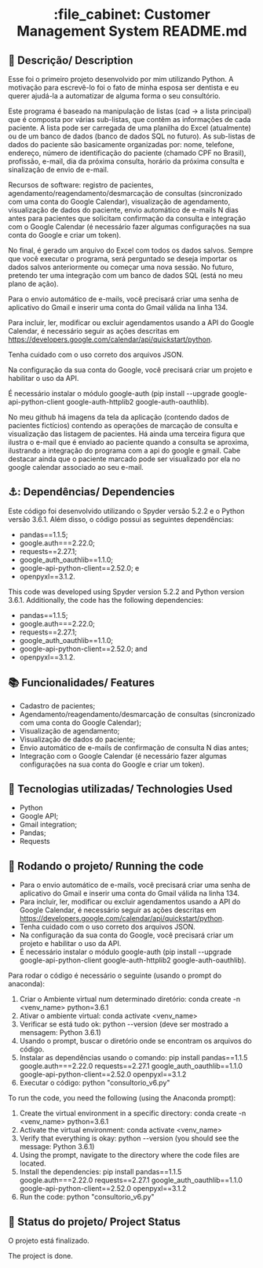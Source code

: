 <h1 align="center">:file_cabinet: Customer Management System README.md</h1>

## :memo: Descrição/ Description
Esse foi o primeiro projeto desenvolvido por mim utilizando Python. A motivação para escrevê-lo foi o fato de minha esposa ser dentista e eu querer ajudá-la a automatizar de alguma forma o seu consultório.

Este programa é baseado na manipulação de listas (cad -> a lista principal) que é composta por várias sub-listas, que contêm as informações de cada paciente. A lista pode ser carregada de uma planilha do Excel (atualmente) ou de um banco de dados (banco de dados SQL no futuro).
As sub-listas de dados do paciente são basicamente organizadas por: nome, telefone, endereço, número de identificação do paciente (chamado CPF no Brasil), profissão, e-mail, dia da próxima consulta, horário da próxima consulta e sinalização de envio de e-mail.

Recursos de software: registro de pacientes, agendamento/reagendamento/desmarcação de consultas (sincronizado com uma conta do Google Calendar), visualização de agendamento, visualização de dados do paciente, envio automático de e-mails N dias antes para pacientes que solicitam confirmação da consulta e integração com o Google Calendar (é necessário fazer algumas configurações na sua conta do Google e criar um token).

No final, é gerado um arquivo do Excel com todos os dados salvos. Sempre que você executar o programa, será perguntado se deseja importar os dados salvos anteriormente ou começar uma nova sessão. No futuro, pretendo ter uma integração com um banco de dados SQL (está no meu plano de ação).

Para o envio automático de e-mails, você precisará criar uma senha de aplicativo do Gmail e inserir uma conta do Gmail válida na linha 134.

Para incluir, ler, modificar ou excluir agendamentos usando a API do Google Calendar, é necessário seguir as ações descritas em https://developers.google.com/calendar/api/quickstart/python.

Tenha cuidado com o uso correto dos arquivos JSON.

Na configuração da sua conta do Google, você precisará criar um projeto e habilitar o uso da API.

É necessário instalar o módulo google-auth (pip install --upgrade google-api-python-client google-auth-httplib2 google-auth-oauthlib).

No meu github há imagens da tela da aplicação (contendo dados de pacientes fictícios) contendo as operações de marcação de consulta e visualização das listagem de pacientes. Há ainda uma terceira figura que ilustra o e-mail que é enviado ao paciente quando a consulta se aproxima, ilustrando a integração do programa com a api do google e gmail. Cabe destacar ainda que o paciente marcado pode ser visualizado por ela no google calendar associado ao seu e-mail. 




## ⚓: Dependências/ Dependencies
Este código foi desenvolvido utilizando o Spyder versão 5.2.2 e o Python versão 3.6.1. Além disso, o código possui as seguintes dependências:
* pandas==1.1.5;
* google.auth===2.22.0;
* requests==2.27.1;
* google_auth_oauthlib==1.1.0;
* google-api-python-client==2.52.0; e
* openpyxl==3.1.2.

This code was developed using Spyder version 5.2.2 and Python version 3.6.1. Additionally, the code has the following dependencies:
* pandas==1.1.5;
* google.auth===2.22.0;
* requests==2.27.1;
* google_auth_oauthlib==1.1.0;
* google-api-python-client==2.52.0; and
* openpyxl==3.1.2.


## :books: Funcionalidades/ Features
* Cadastro de pacientes;
* Agendamento/reagendamento/desmarcação de consultas (sincronizado com uma conta do Google Calendar);
* Visualização de agendamento;
* Visualização de dados do paciente;
* Envio automático de e-mails de confirmação de consulta N dias antes;
* Integração com o Google Calendar (é necessário fazer algumas configurações na sua conta do Google e criar um token).
 
## :wrench: Tecnologias utilizadas/ Technologies Used
* Python
* Google API;
* Gmail integration;
* Pandas;
* Requests

## :rocket: Rodando o projeto/ Running the code
* Para o envio automático de e-mails, você precisará criar uma senha de aplicativo do Gmail e inserir uma conta do Gmail válida na linha 134.
* Para incluir, ler, modificar ou excluir agendamentos usando a API do Google Calendar, é necessário seguir as ações descritas em https://developers.google.com/calendar/api/quickstart/python.
* Tenha cuidado com o uso correto dos arquivos JSON.
* Na configuração da sua conta do Google, você precisará criar um projeto e habilitar o uso da API.
* É necessário instalar o módulo google-auth (pip install --upgrade google-api-python-client google-auth-httplib2 google-auth-oauthlib).

Para rodar o código é necessário o seguinte (usando o prompt do anaconda):
1) Criar o Ambiente virtual num determinado diretório: conda create -n <venv_name> python=3.6.1
2) Ativar o ambiente virtual: conda activate <venv_name>
3) Verificar se está tudo ok: python --version (deve ser mostrado a mensagem: Python 3.6.1)
4) Usando o prompt, buscar o diretório onde se encontram os arquivos do código.
5) Instalar as dependências usando o comando: pip install pandas==1.1.5 google.auth===2.22.0 requests==2.27.1 google_auth_oauthlib==1.1.0 google-api-python-client==2.52.0 openpyxl==3.1.2
6) Executar o código: python "consultorio_v6.py"

To run the code, you need the following (using the Anaconda prompt):

1. Create the virtual environment in a specific directory: conda create -n <venv_name> python=3.6.1
2. Activate the virtual environment: conda activate <venv_name>
3. Verify that everything is okay: python --version (you should see the message: Python 3.6.1)
4. Using the prompt, navigate to the directory where the code files are located.
5. Install the dependencies: pip install pandas==1.1.5 google.auth===2.22.0 requests==2.27.1 google_auth_oauthlib==1.1.0 google-api-python-client==2.52.0 openpyxl==3.1.2
6. Run the code: python "consultorio_v6.py"


## :dart: Status do projeto/ Project Status
O projeto está finalizado.

The project is done.
